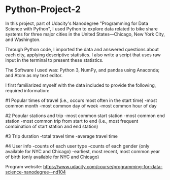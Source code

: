 # Python-Project-2
In this project, part of Udacity's Nanodegree "Programming for Data Science with Python", I used Python to explore data related to bike share systems for three major cities in the United States—Chicago, New York City, and Washington. 

Through Python code, I imported the data and answered questions about each city, applying descriptive statistics. I also write a script that uses raw input in the terminal to present these statistics.

The Software I used was: 
Python 3, NumPy, and pandas using Anaconda; and Atom as my text editor. 

I first familiarized myself with the data included to provide the following, required information:

#1 Popular times of travel (i.e., occurs most often in the start time)
-most common month
-most common day of week
-most common hour of day

#2 Popular stations and trip
-most common start station
-most common end station
-most common trip from start to end (i.e., most frequent combination of start station and end station)

#3 Trip duration
-total travel time
-average travel time

#4 User info
-counts of each user type
-counts of each gender (only available for NYC and Chicago)
-earliest, most recent, most common year of birth (only available for NYC and Chicago)

Program website: https://www.udacity.com/course/programming-for-data-science-nanodegree--nd104
